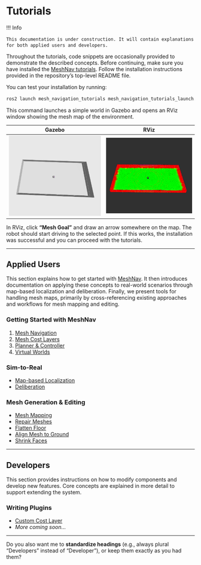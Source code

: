 # Tutorials

!!! Info 
    
    This documentation is under construction. It will contain explanations for both applied users and developers. 

Throughout the tutorials, code snippets are occasionally provided to demonstrate the described concepts. Before continuing, make sure you have installed the [MeshNav tutorials](https://github.com/naturerobots/mesh_navigation_tutorials).
Follow the installation instructions provided in the repository’s top-level README file.

You can test your installation by running:

```bash
ros2 launch mesh_navigation_tutorials mesh_navigation_tutorials_launch.py world_name:=tray
```

This command launches a simple world in Gazebo and opens an RViz window showing the mesh map of the environment.

| Gazebo                               | RViz                             |
| ------------------------------------ | -------------------------------- |
| ![TrayGazebo](/media/simple_envs/tray_world.png) | ![TrayRViz](/media/simple_envs/tray_map.png) |

In RViz, click **“Mesh Goal”** and draw an arrow somewhere on the map. The robot should start driving to the selected point.
If this works, the installation was successful and you can proceed with the tutorials.

---

## Applied Users

This section explains how to get started with [MeshNav](https://github.com/naturerobots/mesh_navigation). It then introduces documentation on applying these concepts to real-world scenarios through map-based localization and deliberation. Finally, we present tools for handling mesh maps, primarily by cross-referencing existing approaches and workflows for mesh mapping and editing.

### Getting Started with MeshNav

1. [Mesh Navigation](./mesh_navigation.md)
2. [Mesh Cost Layers](./mesh_cost_layers.md)
3. [Planner & Controller](./planner_and_controller.md)
4. [Virtual Worlds](./tutorial_worlds.md)

### Sim-to-Real

* [Map-based Localization](./localization.md)
* [Deliberation](./deliberation.md)

### Mesh Generation & Editing

* [Mesh Mapping](./gen_edit/mesh_mapping.md)
* [Repair Meshes](./gen_edit/repair_mesh.md)
* [Flatten Floor](./gen_edit/flatten_surface.md)
* [Align Mesh to Ground](./gen_edit/align_mesh_to_ground.md)
* [Shrink Faces](./gen_edit/shrink_faces.md)

---

## Developers

This section provides instructions on how to modify components and develop new features. Core concepts are explained in more detail to support extending the system.

### Writing Plugins

* [Custom Cost Layer](/tutorials/plugins/own_cost_layer.md)
* *More coming soon…*

---

Do you also want me to **standardize headings** (e.g., always plural “Developers” instead of “Developer”), or keep them exactly as you had them?
